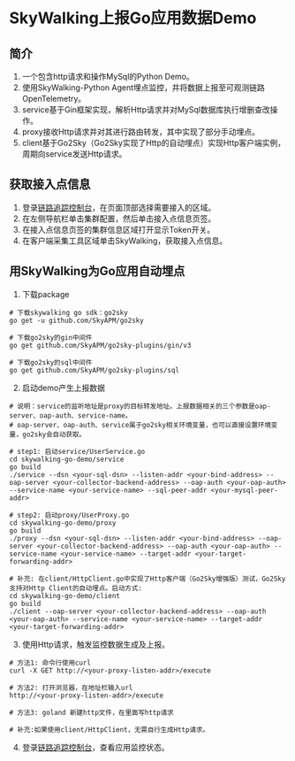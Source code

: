 # SkyWalking上报Go应用数据Demo
## 简介
1. 一个包含http请求和操作MySql的Python Demo。
2. 使用SkyWalking-Python Agent埋点监控，并将数据上报至可观测链路OpenTelemetry。
3. service基于Gin框架实现，解析Http请求并对MySql数据库执行增删查改操作。
4. proxy接收Http请求并对其进行路由转发，其中实现了部分手动埋点。
5. client基于Go2Sky（Go2Sky实现了Http的自动埋点）实现Http客户端实例，周期向service发送Http请求。
## 获取接入点信息
1. 登录[链路追踪控制台](https://tracing.console.aliyun.com/)，在页面顶部选择需要接入的区域。
2. 在左侧导航栏单击集群配置，然后单击接入点信息页签。
3. 在接入点信息页签的集群信息区域打开显示Token开关。
4. 在客户端采集工具区域单击SkyWalking，获取接入点信息。
## 用SkyWalking为Go应用自动埋点
1. 下载package
```
# 下载skywalking go sdk：go2sky
go get -u github.com/SkyAPM/go2sky

# 下载go2sky的gin中间件
go get github.com/SkyAPM/go2sky-plugins/gin/v3

# 下载go2sky的sql中间件
go get github.com/SkyAPM/go2sky-plugins/sql
```
2. 启动demo产生上报数据
```
# 说明：service的监听地址是proxy的目标转发地址。上报数据相关的三个参数是oap-server、oap-auth、service-name。
# oap-server、oap-auth、service属于go2sky相关环境变量，也可以直接设置环境变量，go2sky会自动获取。

# step1: 启动service/UserService.go
cd skywalking-go-demo/service
go build
./service --dsn <your-sql-dsn> --listen-addr <your-bind-address> --oap-server <your-collector-backend-address> --oap-auth <your-oap-auth> --service-name <your-service-name> --sql-peer-addr <your-mysql-peer-addr>

# step2: 启动proxy/UserProxy.go
cd skywalking-go-demo/proxy
go build
./proxy --dsn <your-sql-dsn> --listen-addr <your-bind-address> --oap-server <your-collector-backend-address> --oap-auth <your-oap-auth> --service-name <your-service-name> --target-addr <your-target-forwarding-addr>

# 补充: 在client/HttpClient.go中实现了Http客户端（Go2Sky增强版）测试，Go2Sky支持对Http Client的自动埋点。启动方式:
cd skywalking-go-demo/client
go build
./client --oap-server <your-collector-backend-address> --oap-auth <your-oap-auth> --service-name <your-service-name> --target-addr <your-target-forwarding-addr>
```
3. 使用Http请求，触发监控数据生成及上报。
```
# 方法1: 命令行使用curl
curl -X GET http://<your-proxy-listen-addr>/execute

# 方法2: 打开浏览器，在地址栏输入url
http://<your-proxy-listen-addr>/execute

# 方法3: goland 新建http文件，在里面写http请求

# 补充:如果使用client/HttpClient，无需自行生成Http请求。
```
4. 登录[链路追踪控制台](https://tracing.console.aliyun.com/)，查看应用监控状态。